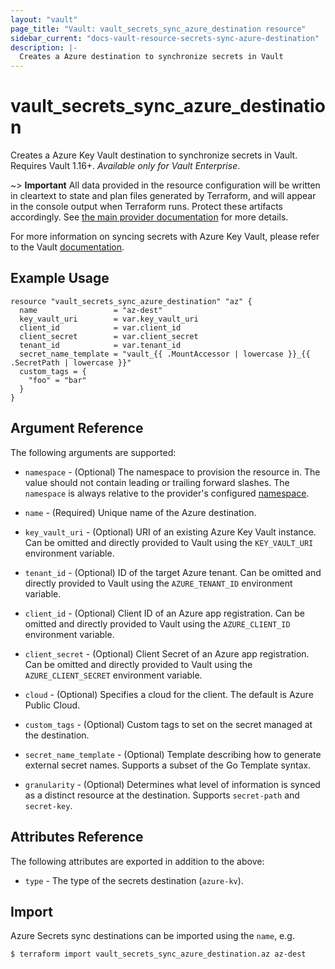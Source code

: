 ```yaml
---
layout: "vault"
page_title: "Vault: vault_secrets_sync_azure_destination resource"
sidebar_current: "docs-vault-resource-secrets-sync-azure-destination"
description: |-
  Creates a Azure destination to synchronize secrets in Vault
---
```


# vault\_secrets\_sync\_azure\_destination

Creates a Azure Key Vault destination to synchronize secrets in Vault. Requires Vault 1.16+.
*Available only for Vault Enterprise*.

~> **Important** All data provided in the resource configuration will be
written in cleartext to state and plan files generated by Terraform, and
will appear in the console output when Terraform runs. Protect these
artifacts accordingly. See
[the main provider documentation](../index.html)
for more details.

For more information on syncing secrets with Azure Key Vault, please refer to the Vault
[documentation](https://developer.hashicorp.com/vault/docs/sync/azurekv).

## Example Usage

```hcl
resource "vault_secrets_sync_azure_destination" "az" {
  name                 = "az-dest"
  key_vault_uri        = var.key_vault_uri
  client_id            = var.client_id
  client_secret        = var.client_secret
  tenant_id            = var.tenant_id
  secret_name_template = "vault_{{ .MountAccessor | lowercase }}_{{ .SecretPath | lowercase }}"
  custom_tags = {
    "foo" = "bar"
  }
}
```

## Argument Reference

The following arguments are supported:

* `namespace` - (Optional) The namespace to provision the resource in.
  The value should not contain leading or trailing forward slashes.
  The `namespace` is always relative to the provider's configured [namespace](/docs/providers/vault/index.html#namespace).

* `name` - (Required) Unique name of the Azure destination.

* `key_vault_uri` - (Optional) URI of an existing Azure Key Vault instance.
  Can be omitted and directly provided to Vault using the `KEY_VAULT_URI` environment
  variable.

* `tenant_id` - (Optional) ID of the target Azure tenant.
  Can be omitted and directly provided to Vault using the `AZURE_TENANT_ID` environment
  variable.

* `client_id` - (Optional) Client ID of an Azure app registration.
  Can be omitted and directly provided to Vault using the `AZURE_CLIENT_ID` environment
  variable.

* `client_secret` - (Optional) Client Secret of an Azure app registration.
  Can be omitted and directly provided to Vault using the `AZURE_CLIENT_SECRET` environment
  variable.

* `cloud` - (Optional) Specifies a cloud for the client. The default is Azure Public Cloud.

* `custom_tags` - (Optional) Custom tags to set on the secret managed at the destination.

* `secret_name_template` - (Optional) Template describing how to generate external secret names.
  Supports a subset of the Go Template syntax.

* `granularity` - (Optional) Determines what level of information is synced as a distinct resource
  at the destination. Supports `secret-path` and `secret-key`.

## Attributes Reference

The following attributes are exported in addition to the above:

* `type` - The type of the secrets destination (`azure-kv`).

## Import

Azure Secrets sync destinations can be imported using the `name`, e.g.

```
$ terraform import vault_secrets_sync_azure_destination.az az-dest
```
